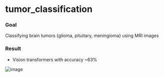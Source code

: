 # tumor_classification

### Goal
Classifying brain tumors {glioma, pituitary, meningioma} using MRI images

### Result
- Vision transformers with accuracy ~63%


![image](https://github.com/user-attachments/assets/c3e3a95c-e9f6-4057-865e-97c2d7595f3b)
